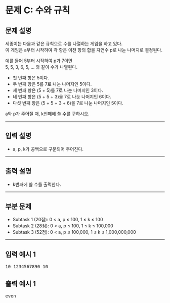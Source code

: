 # 문제 C: 수와 규칙

## 문제 설명

세종이는 다음과 같은 규칙으로 수를 나열하는 게임을 하고 있다.  
이 게임은 a부터 시작하여 각 항은 이전 항의 합을 자연수 p로 나눈 나머지로 결정된다.

예를 들어 5부터 시작하여 p가 7이면  
5, 5, 3, 6, 5, ... 와 같이 수가 나열된다.

- 첫 번째 항은 5이다.  
- 두 번째 항은 5를 7로 나눈 나머지인 5이다.  
- 세 번째 항은 (5 + 5)를 7로 나눈 나머지인 3이다.  
- 네 번째 항은 (5 + 5 + 3)을 7로 나눈 나머지인 6이다.  
- 다섯 번째 항은 (5 + 5 + 3 + 6)을 7로 나눈 나머지인 5이다.  

a와 p가 주어질 때, k번째에 쓸 수를 구하시오.

---

## 입력 설명

- a, p, k가 공백으로 구분되어 주어진다.

---

## 출력 설명

- k번째에 쓸 수를 출력한다.

---

## 부분 문제

- Subtask 1 (20점): 0 < a, p ≤ 100, 1 ≤ k ≤ 100
- Subtask 2 (28점): 0 < a, p ≤ 100, 1 ≤ k ≤ 100,000
- Subtask 3 (52점): 0 < a, p ≤ 100,000, 1 ≤ k ≤ 1,000,000,000

---

## 입력 예시 1
<pre>
10 1234567890 10
</pre>

## 출력 예시 1
<pre>even</pre>
